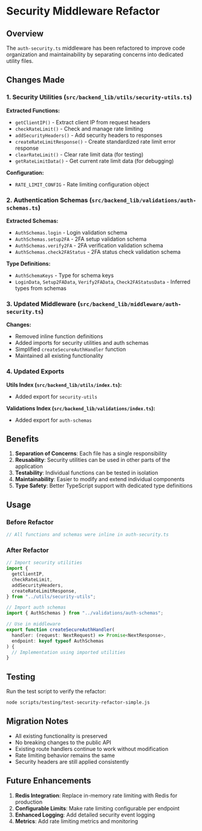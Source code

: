 # Security Middleware Refactor

## Overview

The `auth-security.ts` middleware has been refactored to improve code organization and maintainability by separating concerns into dedicated utility files.

## Changes Made

### 1. Security Utilities (`src/backend_lib/utils/security-utils.ts`)

**Extracted Functions:**

- `getClientIP()` - Extract client IP from request headers
- `checkRateLimit()` - Check and manage rate limiting
- `addSecurityHeaders()` - Add security headers to responses
- `createRateLimitResponse()` - Create standardized rate limit error response
- `clearRateLimit()` - Clear rate limit data (for testing)
- `getRateLimitData()` - Get current rate limit data (for debugging)

**Configuration:**

- `RATE_LIMIT_CONFIG` - Rate limiting configuration object

### 2. Authentication Schemas (`src/backend_lib/validations/auth-schemas.ts`)

**Extracted Schemas:**

- `AuthSchemas.login` - Login validation schema
- `AuthSchemas.setup2FA` - 2FA setup validation schema
- `AuthSchemas.verify2FA` - 2FA verification validation schema
- `AuthSchemas.check2FAStatus` - 2FA status check validation schema

**Type Definitions:**

- `AuthSchemaKeys` - Type for schema keys
- `LoginData`, `Setup2FAData`, `Verify2FAData`, `Check2FAStatusData` - Inferred types from schemas

### 3. Updated Middleware (`src/backend_lib/middleware/auth-security.ts`)

**Changes:**

- Removed inline function definitions
- Added imports for security utilities and auth schemas
- Simplified `createSecureAuthHandler` function
- Maintained all existing functionality

### 4. Updated Exports

**Utils Index (`src/backend_lib/utils/index.ts`):**

- Added export for `security-utils`

**Validations Index (`src/backend_lib/validations/index.ts`):**

- Added export for `auth-schemas`

## Benefits

1. **Separation of Concerns**: Each file has a single responsibility
2. **Reusability**: Security utilities can be used in other parts of the application
3. **Testability**: Individual functions can be tested in isolation
4. **Maintainability**: Easier to modify and extend individual components
5. **Type Safety**: Better TypeScript support with dedicated type definitions

## Usage

### Before Refactor

```typescript
// All functions and schemas were inline in auth-security.ts
```

### After Refactor

```typescript
// Import security utilities
import {
  getClientIP,
  checkRateLimit,
  addSecurityHeaders,
  createRateLimitResponse,
} from "../utils/security-utils";

// Import auth schemas
import { AuthSchemas } from "../validations/auth-schemas";

// Use in middleware
export function createSecureAuthHandler(
  handler: (request: NextRequest) => Promise<NextResponse>,
  endpoint: keyof typeof AuthSchemas
) {
  // Implementation using imported utilities
}
```

## Testing

Run the test script to verify the refactor:

```bash
node scripts/testing/test-security-refactor-simple.js
```

## Migration Notes

- All existing functionality is preserved
- No breaking changes to the public API
- Existing route handlers continue to work without modification
- Rate limiting behavior remains the same
- Security headers are still applied consistently

## Future Enhancements

1. **Redis Integration**: Replace in-memory rate limiting with Redis for production
2. **Configurable Limits**: Make rate limiting configurable per endpoint
3. **Enhanced Logging**: Add detailed security event logging
4. **Metrics**: Add rate limiting metrics and monitoring
